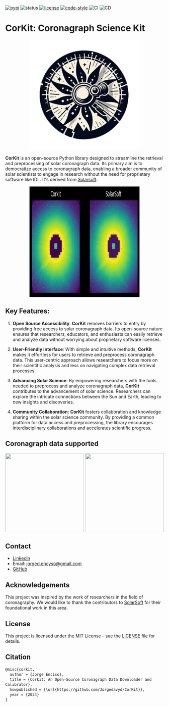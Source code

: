 [![pypi](https://img.shields.io/pypi/v/corkit)](https://pypi.org/project/corkit)
![status](https://img.shields.io/badge/status-beta-red.svg)
[![license](https://img.shields.io/badge/License-MIT-yellow.svg)](https://opensource.org/licenses/MIT)
[![code-style](https://img.shields.io/badge/code%20style-black-000000.svg)](https://github.com/psf/black)
![CI](https://github.com/Jorgedavyd/CorKit/actions/workflows/CI.yml/badge.svg)
![CD](https://github.com/Jorgedavyd/CorKit/actions/workflows/CD.yml/badge.svg)

# CorKit: Coronagraph Science Kit

<p align="center">
  <img src="https://github.com/Jorgedavyd/CorKit/raw/main/docs/source/logo.png" height = 350 width = 350 />
</p>

**CorKit** is an open-source Python library designed to streamline the 
retrieval and preprocessing of solar coronagraph data. Its primary aim 
is to democratize access to coronagraph data, enabling a broader community 
of solar scientists to engage in research without the need for proprietary 
software like IDL. It's derived from [Solarsoft](https://www.lmsal.com/solarsoft/):

<p align="center">
  <img src="https://github.com/Jorgedavyd/CorKit/raw/main/docs/examples/c2.png" height = 350 width = 350 />
</p>

## Key Features:

1. **Open Source Accessibility**: **CorKit** removes barriers to entry by providing 
free access to solar coronagraph data. Its open-source nature ensures that researchers, 
educators, and enthusiasts can easily retrieve and analyze data without worrying about 
proprietary software licenses.

2. **User-Friendly Interface**: With simple and intuitive methods, **CorKit** makes it 
effortless for users to retrieve and preprocess coronagraph data. This user-centric 
approach allows researchers to focus more on their scientific analysis and less on 
navigating complex data retrieval processes.

3. **Advancing Solar Science**: By empowering researchers with the tools needed to 
preprocess and analyze coronagraph data, **CorKit** contributes to the advancement of 
solar science. Researchers can explore the intricate connections between the Sun and Earth, 
leading to new insights and discoveries.

4. **Community Collaboration**: **CorKit** fosters collaboration and knowledge sharing 
within the solar science community. By providing a common platform for data access and 
preprocessing, the library encourages interdisciplinary collaborations and accelerates 
scientific progress.

## Coronagraph data supported
<img src="https://upload.wikimedia.org/wikipedia/commons/thumb/d/db/Stereo_logo.gif/1200px-Stereo_logo.gif" width="250" height="250" /> <img src="https://lh3.googleusercontent.com/proxy/nmkWepffX0H_sXrshPqxptfie-ye5kIyXB4i4DaEQVNFWOlQrItda76oLU9wtfnzv6DRR5i0xIxSrw_9S2zTPJat4tMCNENyXjxjQR5P" width="250" height="250" />

## Contact  

- [Linkedin](https://www.linkedin.com/in/jorge-david-enciso-mart%C3%ADnez-149977265/)
- Email: jorged.encyso@gmail.com
- [GitHub](https://github.com/Jorgedavyd)

## Acknowledgements

This project was inspired by the work of researchers in the field of coronagraphy. We would like to thank the contributors to [SolarSoft](https://www.lmsal.com/solarsoft/) for their foundational work in this area.

## License

This project is licensed under the MIT License - see the [LICENSE](https://raw.githubusercontent.com/Jorgedavyd/CorKit/main/LICENSE) file for details.

## Citation

```
@misc{corkit,
  author = {Jorge Enciso},
  title = {Corkit: An Open-Source Coronagraph Data Downloader and Calibrator},
  howpublished = {\url{https://github.com/Jorgedavyd/CorKit}},
  year = {2024}
}
```